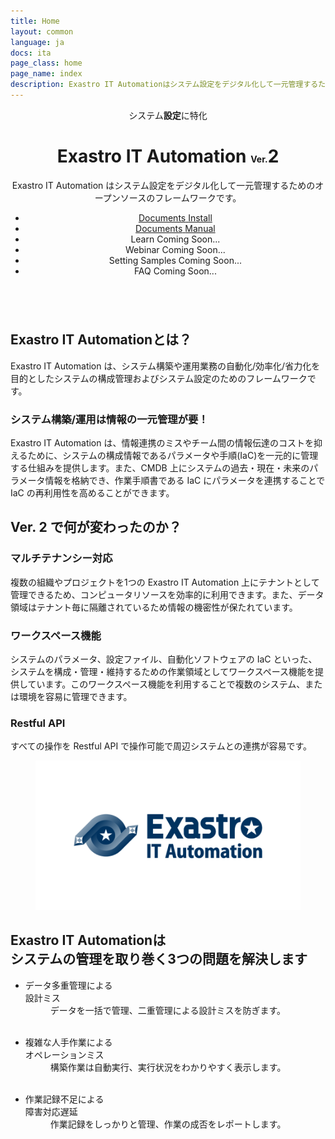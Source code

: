 ```yaml
---
title: Home
layout: common
language: ja
docs: ita
page_class: home
page_name: index
description: Exastro IT Automationはシステム設定をデジタル化して一元管理するためのオープンソースのフレームワークです。
---
```

<link rel="stylesheet" href="assets/css/software_home.css?v=3">
<script src="assets/js/ita-site.js?v=1"></script>

<!--
##################################################
   Header
##################################################
-->
<header id="header">

<div class="header-container">
    <div class="header-main">
        <div class="header-main-specialized"><span>システム<strong>設定</strong>に特化</span></div>
        <h1 class="header-main-title">
            <span class="header-main-exastro">Exastro</span>
            <span class="header-main-software">IT Automation <span style="font-size: 50%">Ver.</span>2</span>
        </h1>
        <p class="header-main-description">Exastro IT Automation はシステム設定をデジタル化して一元管理するためのオープンソースのフレームワークです。</p>
    </div>
    <div class="header-menu">
        <ul class="header-menu-list">
            <li class="header-menu-item"><a href="{{ itaDocsUrl }}/2.0/ja/installation/" class="header-link touch">
                <i class="fas fa-download"></i>
                <span class="header-link-sub">Documents</span>
                <span class="header-link-main">Install</span>
            </a></li>
            <li class="header-menu-item"><a href="{{ itaDocsUrl }}/2.0/ja/manuals/" class="header-link touch">
                <i class="fas fa-file-alt"></i>
                <span class="header-link-sub">Documents</span>
                <span class="header-link-main">Manual</span>
            </a></li>
            <!-- <li class="header-menu-item"><a href="{{ itaDocsUrl }}/2.0/ja/learn/" class="header-link touch"> -->
            <li class="header-menu-item"><span class="header-nolink">
                <i class="fas fa-school"></i>
                <!-- <span class="header-link-sub">Documents</span> -->
                <span class="header-link-main">Learn</span>
                <span class="header-link-coming-soon">Coming Soon...</span>
            </span></li>
            <!-- </a></li> -->
            <li class="header-menu-item"><span class="header-nolink">
                <i class="fas fa-video"></i>
                <span class="header-link-main">Webinar</span>
                <span class="header-link-coming-soon">Coming Soon...</span>
            </span></li>
            <li class="header-menu-item"><span class="header-nolink">
                <i class="fas fa-cog"></i>
                <span class="header-link-main">Setting Samples</span>
                <span class="header-link-coming-soon">Coming Soon...</span>
            </span></li>
            <li class="header-menu-item"><span class="header-nolink">
                <i class="fas fa-question-circle"></i>
                <span class="header-link-main">FAQ</span>
                <span class="header-link-coming-soon">Coming Soon...</span>
            </span></li>
        </ul>
    </div>
</div>


</header>

<main id="main" style="overflow:hidden">
<article class="article">

<section id="overview" class="section">

<div class="section-container">
<div class="section-main">
    <h2 class="section-h2"><strong class="software-name">Exastro IT Automation</strong>とは？</h2>
    <p class="section-p">Exastro IT Automation は、システム構築や運用業務の自動化/効率化/省力化を目的としたシステムの構成管理およびシステム設定のためのフレームワークです。</p>
    <h3 class="section-h3">システム構築/運用は情報の一元管理が要！</h3>
    <p class="section-p">Exastro IT Automation は、情報連携のミスやチーム間の情報伝達のコストを抑えるために、システムの構成情報であるパラメータや手順(IaC)を一元的に管理する仕組みを提供します。また、CMDB 上にシステムの過去・現在・未来のパラメータ情報を格納でき、作業手順書である IaC にパラメータを連携することで IaC の再利用性を高めることができます。</p>
    <h2 class="section-h2">Ver. 2 で何が変わったのか？</h2>
    <h3 class="section-h3">マルチテナンシー対応</h3>
    <p class="section-p">複数の組織やプロジェクトを1つの Exastro IT Automation 上にテナントとして管理できるため、コンピュータリソースを効率的に利用できます。また、データ領域はテナント毎に隔離されているため情報の機密性が保たれています。</p>
    <h3 class="section-h3">ワークスペース機能</h3>
    <p class="section-p">システムのパラメータ、設定ファイル、自動化ソフトウェアの IaC といった、システムを構成・管理・維持するための作業領域としてワークスペース機能を提供しています。このワークスペース機能を利用することで複数のシステム、または環境を容易に管理できます。</p>
    <h3 class="section-h3">Restful API</h3>
    <p class="section-p">すべての操作を Restful API で操作可能で周辺システムとの連携が容易です。</p>
</div>

<div class="section-image">
    <figure class="loupe touch"><img src="assets/img/logo_image.png" alt="Exastro IT Automation"></figure>
</div>

</div>
</section>


<section id="resolve" class="section">
<div class="resolve-container">
<h2 class="resolve-title"><span><strong class="software-name">Exastro IT Automation</strong>は<br>システムの管理を取り巻く3つの問題を解決します</span></h2>

<ul class="resolve-problem-list">
    <li class="resolve-problem-item">
        <dl class="problem-list">
            <dt class="problem-title"><i class="fa-solid fa-xmark"></i>データ多重管理による<br class="problem-br">設計ミス</dt>
            <dd class="problem-resolve"><i class="fas fa-check-circle"></i>データを一括で管理、二重管理による設計ミスを防ぎます。</dd>
            <dd class="problem-image"><img src="{{site.baseurl | prepend: site.url}}/assets/img/parameter_sheet_for_input_2.gif" alt=""></dd>
        </dl>
    </li>
    <li class="resolve-problem-item">
        <dl class="problem-list">
            <dt class="problem-title"><i class="fa-solid fa-xmark"></i>複雑な人手作業による<br class="problem-br">オペレーションミス</dt>
            <dd class="problem-resolve"><i class="fas fa-check-circle"></i>構築作業は自動実行、実行状況をわかりやすく表示します。</dd>
            <dd class="problem-image"><img src="{{site.baseurl | prepend: site.url}}/assets/img/excute_conductor.gif" alt=""></dd>
        </dl>
    </li>
    <li class="resolve-problem-item">
        <dl class="problem-list">
            <dt class="problem-title"><i class="fa-solid fa-xmark"></i>作業記録不足による<br class="problem-br">障害対応遅延</dt>
            <dd class="problem-resolve"><i class="fas fa-check-circle"></i>作業記録をしっかりと管理、作業の成否をレポートします。</dd>
            <dd class="problem-image"><img src="{{site.baseurl | prepend: site.url}}/assets/img/job_detail.gif" alt=""></dd>
        </dl>
    </li>
</ul>

</div>


</section>

<!--<section id="features" class="section">

<div class="features-container">
    <h2 class="features-h2"><span><strong>７</strong>つの特徴</span></h2>
    <div class="features-main">
        <div class="features-slide">
            <div class="features-block">
                <div class="features-block-inner">
                    <div class="features-title">マルチテナントの実現</div>
                    <div class="features-body">
                        <div class="features-paragraph">各メニューやレコード単位のRBACを活用することで、<em>マルチテナント</em>として活用いただくことが可能です。パラメータシートやJobFlowの<em>１つ１つに対して権限付与が可能</em>です。</div>
                        <div class="features-paragraph"><figure class="loupe touch"><img src="/exastro-it-automation-docs/assets/img/features_image1.png" alt="マルチテナントの実現"></figure></div>
                    </div>
                </div>
            </div>
            <div class="features-block">
                <div class="features-block-inner">
                    <div class="features-title">NoCodeでCMDBを定義</div>
                    <div class="features-body">
                        <div class="features-paragraph">パラメータシートを<em>グラフィカル</em>に定義可能<br>
                        作成した<em>パラメータシートの関連性を可視化</em>できます。</div>
                        <div class="features-paragraph"><figure class="loupe touch"><img src="/exastro-it-automation-docs/assets/img/features_image2.png" alt="NoCodeでCMDBを定義"></figure></div>
                    </div>
                </div>
            </div>
            <div class="features-block">
                <div class="features-block-inner">
                    <div class="features-title">パラメータのライフサイクルを管理</div>
                    <div class="features-body">
                        <div class="features-paragraph">収集⇒変更⇒収集⇒比較を一連のライフサイクルとして整備することで、変更すべき箇所が正しく変更できていることを確認することができる。</div>
                        <div class="features-paragraph"><figure class="loupe touch"><img src="/exastro-it-automation-docs/assets/img/features_image3.png" alt="パラメータのライフサイクルを管理"></figure></div>
                    </div>
                </div>
            </div>
            <div class="features-block">
                <div class="features-block-inner">
                    <div class="features-title">IaCのCI/CDの実現</div>
                    <div class="features-body">
                        <div class="features-paragraph">PlaybookやTFファイル等のIaCのCI/CDを実現する機能を具備。<br>
                        GitにIaCをコミットすることでMovement実行までを自動化することができる。</div>
                        <div class="features-paragraph"><figure class="loupe touch"><img src="/exastro-it-automation-docs/assets/img/features_image4.png" alt="IaCのCI/CDの実現"></figure></div>
                    </div>
                </div>
            </div>
            <div class="features-block">
                <div class="features-block-inner">
                    <div class="features-title">IaCをモジュール管理して再利用性を向上</div>
                    <div class="features-body">
                        <div class="features-paragraph">作成するIaCはなるべく使いまわせる粒度で作成することがIaC作成コストを低減させることにつながる。</div>
                        <div class="features-paragraph"><figure class="loupe touch"><img src="/exastro-it-automation-docs/assets/img/features_image5.png" alt="IaCをモジュール管理して再利用性を向上"></figure></div>
                    </div>
                </div>
            </div>
            <div class="features-block">
                <div class="features-block-inner">
                    <div class="features-title">複数の自動化ソフトウェアを繋げて実行</div>
                    <div class="features-body">
                        <div class="features-paragraph"><figure class="loupe touch"><img src="/exastro-it-automation-docs/assets/img/features_image6.png" alt="複数の自動化ソフトウェアを繋げて実行"></figure></div>
                    </div>
                </div>
            </div>
            <div class="features-block">
                <div class="features-block-inner">
                    <div class="features-title">実行状況をリアルタイムでモニタリング</div>
                    <div class="features-body">
                        <div class="features-paragraph"><em>手動作業と比較して遜色なく実行状況をリアルタイム把握</em>することを重視<br>
                        また<em>実行記録（作業エビデンス）を管理</em>し欲しい時にダウンロード可能</div>
                        <div class="features-paragraph"></div>
                    </div>
                </div>
            </div>
        </div>
        <div class="features-menu">
            <ol class="features-list">
                <li class="features-item touch"><div class="features-item-inner"><i class="fas fa-cog"></i>マルチテナントの実現</div></li>
                <li class="features-item touch"><div class="features-item-inner"><i class="fas fa-cog"></i>NoCodeでCMDBを定義</div></li>
                <li class="features-item touch"><div class="features-item-inner"><i class="fas fa-cog"></i>パラメータのライフサイクルを管理</div></li>
                <li class="features-item touch"><div class="features-item-inner"><i class="fas fa-cog"></i>IaCのCI/CDを実現</div></li>
                <li class="features-item touch"><div class="features-item-inner"><i class="fas fa-cog"></i>IaCをモジュール管理して再利用性を向上</div></li>
                <li class="features-item touch"><div class="features-item-inner"><i class="fas fa-cog"></i>複数の自動化ソフトウェアを繋げて実行</div></li>
                <li class="features-item touch"><div class="features-item-inner"><i class="fas fa-cog"></i>実行状況をリアルタイムでモニタリング</div></li>
            </ol>
        </div>
    </div>
</div>
</section>

<script>
$(function(){
    const $features = $('#features'),
          $slide = $features.find('.features-block'),
          $item = $features.find('.features-item');
    
    $slide.eq(0).add( $item.eq(0) ).addClass('open');
    
    $item.on('click', function(){
        const $item = $( this ),
              $list = $item.closest('.features-list'),
              index = $list.find('.features-item').index( $item );
        
        $features.find('.open').removeClass('open');
        $slide.eq( index ).add( $item ).addClass('open');
    });
    
});
</script>


<section id="applied" class="section">

<div class="section-container">

<div class="section-main">
    <div class="section-subTitle"><span>Exastro IT Automation 応用1</span></div>
    <h2 class="section-h2"><strong class="software-name">Exastro IT Automation</strong>が目指す<br>システムライフサイクル</h2>
    <h3 class="section-h3">システムのインベントリ情報の取得と収集</h3>
    <p class="section-p">自動化ソフトウェアの構築コードでインベントリ情報を取得すれば、それらのインベントリ情報はIT Automationに自動収集できます。IT資産管理にも活用して頂くことができます。</p>
    <h3 class="section-h3">システムのインベントリ情報の妥当性をチェック</h3>
    <p class="section-p">IT Automationはシステムに投入予定のパラメータを世代管理できます。そのため現時点でシステムに設定されているべきパラメータの期待値をパラメータの履歴から抽出が可能です。</p>
    <p class="section-p"><img src="https://exastro-suite.github.io/it-automation-docs/asset/img/system_check.png" alt="チェック" style="max-width: 50%;"></p>
    <p class="section-p">現時点でシステムに設定されているべきパラメータの期待値と、システムから収集したインベントリ情報とを比較することで、システムのインベントリ情報の妥当性をチェックできます。</p>
</div>

<div class="section-image">
    <figure class="loupe touch"><img src="https://exastro-suite.github.io/it-automation-docs/asset/img/system.png" alt="システムライフサイクルサポート"></figure>
</div>

</div>
</section>

<hr class="section-hr">

<section id="cloudnative" class="section">

<div class="section-container">

<div class="section-main">
    <div class="section-subTitle"><span>Exastro IT Automation 応用2</span></div>
    <h2 class="section-h2">クラウドネイティブでの活用</h2>
    <h3 class="section-h3">あああああああああああああああああああああああ</h3>
    <p class="section-p">あああああああああああああああああああああああああああああああああああああああああああああああああああああああああああああああああああああ</p>
    <h3 class="section-h3">あああああああああああああああああああああああ</h3>
    <p class="section-p">あああああああああああああああああああああああああああああああああああああああああああああああああああああああああああああああああああああ</p>
</div>

<div class="section-image">
    <figure class="loupe touch"><img src="https://exastro-suite.github.io/it-automation-docs/asset/img/cloud_native.png" alt="クラウドネイティブでのCI/CD：kubernetesの場合"></figure>
</div>

</div>
</section>-->

</article>
</main>
